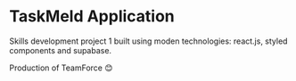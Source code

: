 # TaskMeld Application

Skills development project 1 built using moden technologies: react.js, styled components and supabase.

Production of TeamForce 😊

